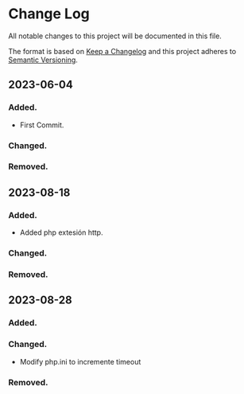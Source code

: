 # Change Log
All notable changes to this project will be documented in this file.

The format is based on [Keep a Changelog](http://keepachangelog.com/)
and this project adheres to [Semantic Versioning](http://semver.org/).

##  2023-06-04
### Added.
- First Commit.

### Changed.

### Removed.

## 2023-08-18
### Added.
- Added php extesión http.

### Changed.

### Removed.

## 2023-08-28
### Added.


### Changed.
- Modify php.ini to incremente timeout

### Removed.